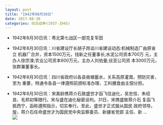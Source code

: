 ```yaml
---
layout: post
title: "1942年08月30日"
date: 2017-08-30
categories: 抗日战争(1937-1945)
---
```


<meta name="referrer" content="no-referrer" />

- 1942年8月30日讯：粤北第七战区一部克复军田 

- 1942年8月30日讯：川省建设厅长胡子昂谈川省建设动态:机械制造厂由原省立 机器厂合并，资本1500万元，钱新之任董事长;水泥公司资本700万 元，主办人徐宗涑;农业公司资本600万元，主办人刘伯量;丝亚公司资 本3000万元，张群兼董事长。 

- 1942年8月30日讯：四川省政府以各县凿塘蓄水，关系高原灌溉，预防灾害，至为 重要，特通令各县一律遵照前颁标准办理，工料膳食由主佃分担。 

- 1942年8月30日讯：宋美龄携蒋介石致盛世才函飞往迪化，吴忠信、朱绍 良、毛邦初等随行。宋与盛在迪化秘密谈判。31日，宋携盛致蒋介石 复函飞抵西宁，函称遵照指示，切实奉行。至此，盛世才正式服从国民 政府领导。旋，蒋介石任命盛世才为国民党中央监察委员、新疆省党部 主任、新 ... <br/><img src="https://wx4.sinaimg.cn/large/aca367d8ly1fj1fa30z4fj20c80ayaa6.jpg" />

